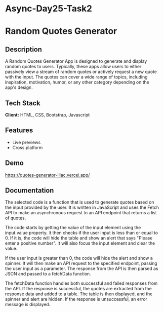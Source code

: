 # Async-Day25-Task2

# Random Quotes Generator

## Description

A Random Quotes Generator App is designed to generate and display random quotes to users. Typically, these apps allow users to either passively view a stream of random quotes or actively request a new quote with the input. The quotes can cover a wide range of topics, including inspiration, motivation, humor, or any other category depending on the app's design.

## Tech Stack

**Client:** HTML, CSS, Bootstrap, Javascript

## Features

- Live previews
- Cross platform

## Demo

https://quotes-generator-lilac.vercel.app/

## Documentation

The selected code is a function that is used to generate quotes based on the input provided by the user. It is written in JavaScript and uses the Fetch API to make an asynchronous request to an API endpoint that returns a list of quotes.

The code starts by getting the value of the input element using the input.value property. It then checks if the user input is less than or equal to 0. If it is, the code will hide the table and show an alert that says "Please enter a positive number". It will also focus the input element and clear the value.

If the user input is greater than 0, the code will hide the alert and show a spinner. It will then make an API request to the specified endpoint, passing the user input as a parameter. The response from the API is then parsed as JSON and passed to a fetchData function.

The fetchData function handles both successful and failed responses from the API. If the response is successful, the quotes are extracted from the response data and added to a table. The table is then displayed, and the spinner and alert are hidden. If the response is unsuccessful, an error message is displayed.
